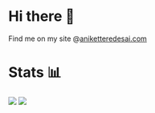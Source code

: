 # Hi there &#128075;

Find me on my site @[aniketteredesai.com](https://aniketteredesai.com/)

# Stats &#128202;


<img src="https://github-readme-stats.vercel.app/api?username=icy-comet&count_private=true&show_icons=true&theme=graywhite&line_height=27" align="center">

<img src="https://github-readme-stats.vercel.app/api/top-langs/?username=icy-comet&title_color=000000&text_color=000000&layout=compact" align="center">